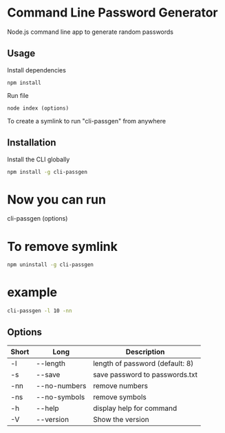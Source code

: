 # Command Line Password Generator

Node.js command line app to generate random passwords

## Usage

Install dependencies

```
npm install
```

Run file

```
node index (options)
```

To create a symlink to run "cli-passgen" from anywhere


## Installation

Install the CLI globally

```sh
npm install -g cli-passgen
```

# Now you can run
cli-passgen (options)

# To remove symlink
```sh
npm uninstall -g cli-passgen
```

# example

```sh
cli-passgen -l 10 -nn
```


## Options

| Short | Long              | Description                     |
| ----- | ----------------- | ------------------------------- |
| -l    | --length <number> | length of password (default: 8) |
| -s    | --save            | save password to passwords.txt  |
| -nn   | --no-numbers      | remove numbers                  |
| -ns   | --no-symbols      | remove symbols                  |
| -h    | --help            | display help for command        |
| -V    | --version         | Show the version                |
